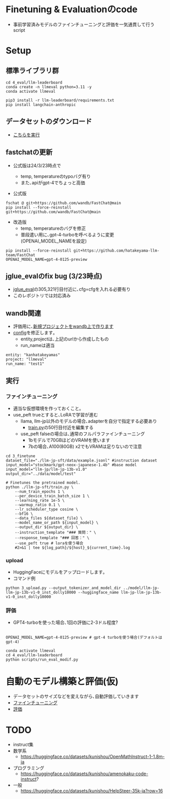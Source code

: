 # Finetuning & Evaluationのcode
- 事前学習済みモデルのファインチューニングと評価を一気通貫して行うscript

# Setup
## 標準ライブラリ群
~~~
cd 4_eval/llm-leaderboard
conda create -n llmeval python=3.11 -y
conda activate llmeval

pip3 install -r llm-leaderboard/requirements.txt
pip install langchain-anthropic
~~~

## データセットのダウンロード
- [こちらを実行](./3_finetune/1_prepare_inst_dataset.py)

## fastchatの更新
- 公式版は24/3/23時点で
  - temp, temperatureのtypoバグ有り
  - また､apiがgpt-4でちょっと高価

- 公式版
~~~
fschat @ git+https://github.com/wandb/FastChat@main
pip install --force-reinstall git+https://github.com/wandb/FastChat@main
~~~

- 改造版
  - temp, temperatureのバグを修正
  - 普段遣い用に､gpt-4-turboを呼べるように変更(OPENAI_MODEL_NAMEを設定)
~~~
pip install --force-reinstall git+https://github.com/hatakeyama-llm-team/FastChat
OPENAI_MODEL_NAME=gpt-4-0125-preview
~~~

## jglue_evalのfix bug (3/23時点)
- [jglue_eval](4_eval/llm-leaderboard/scripts/jglue_eval.py)の305,321行目付近に､cfg=cfgを入れる必要有り
- このレポジトリでは対応済み

## wandb関連
- 評価用に､[新規プロジェクトをwandb上で作ります](https://wandb.ai/new-project)
- [config](./4_eval/llm-leaderboard/configs/config_eval.yaml)を修正します｡
  - entity,projectは､上記のurlから作成したもの
  - run_nameは適当
~~~
entity: "kanhatakeyamas" 
project: "llmeval" 
run_name: "test1" 
~~~


## 実行
### ファインチューニング
- 適当な仮想環境を作っておくこと｡
- use_peft trueとすると､LoRAで学習が進む
  - llama, llm-jp以外のモデルの場合､adapterを自分で指定する必要あり
    - [train.py](3_finetune/llm-jp-sft/train.py)の50行目付近を編集する
  - use_peft falseの場合は､通常のフルパラファインチューニング
    - 1bモデルで70GBほどのVRAMを使います
    - 7bの場合､A100(80GB) x2でもVRAMは足りないので注意

~~~
cd 3_finetune
dataset_file="./llm-jp-sft/data/example.jsonl" #instruction dataset
input_model="stockmark/gpt-neox-japanese-1.4b" #base model
input_model="llm-jp/llm-jp-13b-v1.0"
output_dir="../data/model/test"

# Finetunes the pretrained model.
python ./llm-jp-sft/train.py \
    --num_train_epochs 1 \
    --per_device_train_batch_size 1 \
    --learning_rate 1e-5 \
    --warmup_ratio 0.1 \
    --lr_scheduler_type cosine \
    --bf16 \
    --data_files ${dataset_file} \
    --model_name_or_path ${input_model} \
    --output_dir ${output_dir} \
    --instruction_template "### 質問：" \
    --response_template "### 回答：" \
    --use_peft true # loraを使う場合
    #2>&1 | tee ${log_path}/${host}_${current_time}.log
~~~

### upload
- HuggingFaceにモデルをアップロードします｡
- コマンド例
~~~
python 3_upload.py --output_tokenizer_and_model_dir ../model/llm-jp-llm-jp-13b-v1-0_inst_dolly10000 --huggingface_name llm-jp-llm-jp-13b-v1-0_inst_dolly10000

~~~

### 評価
- GPT4-turboを使った場合､1回の評価に2-3ドル程度?
~~~

OPENAI_MODEL_NAME=gpt-4-0125-preview # gpt-4 turboを使う場合(デフォルトはgpt-4)

conda activate llmeval
cd 4_eval/llm-leaderboard
python scripts/run_eval_modif.py
~~~



# 自動のモデル構築と評価(仮)
- データセットのサイズなどを変えながら､自動評価していきます
- [ファインチューニング](./3_finetune/2_auto_finetune.py)
- [評価](./4_eval/llm-leaderboard/auto_eval.py)


# TODO
- instruct集
- 数学系
  - https://huggingface.co/datasets/kunishou/OpenMathInstruct-1-1.8m-ja
- プログラミング
  - https://huggingface.co/datasets/kunishou/amenokaku-code-instruct?
- 一般
  - https://huggingface.co/datasets/kunishou/HelpSteer-35k-ja?row=16
